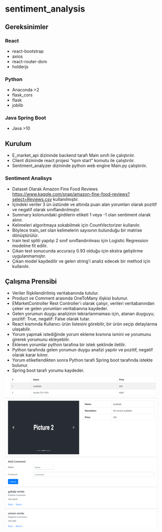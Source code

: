# sentiment_analysis

## Gereksinimler

### React
- react-bootstrap
- axios
- react-router-dom
- holderjs

### Python
- Anaconda >2
- flask_cors
- flask
- joblib

### Java Spring Boot
- Java >10

## Kurulum 
- E_market_api dizininde backend tarafı Main sınıfı ile çalıştırılır.
- Client dizininde react projesi “npm start” komutu ile çalıştırılır.
- Sentiment_analyzer dizininde python web engine Main.py çalıştırılır.

### Sentiment Analisys
- Dataset Olarak Amazon Fine Food Reviews https://www.kaggle.com/snap/amazon-fine-food-reviews?select=Reviews.csv kullanılmıştır.
- İçindeki veriler 3 ün üstünde ve altında puan alan yorumları olarak pozitif ve negatif olarak sınıflandırılmıştır.
- Summary kolonundaki girdilerin etiketi 1 veya -1 olan sentiment olarak alınır.
- Kelimeleri algoritmaya sokabilmek için CountVectorizer kullanılır.
- Böylece train_set olan kelimelerin sayısının bulunduğu bir matrise dönüştürülür.
- train test spliti yapılıp 2 sınıf sınıflandırılması için Logistic Regression modeline fit edilir.
- Çıkan test sonucunda accuracy 0.93 olduğu için ekstra geliştirme uygulanmamıştır.
- Çıkan model kaydedilir ve gelen string'i analiz edecek bir method için kullanılır.

## Çalışma Prensibi
- Veriler İlişkilendirilmiş veritabanında tutulur.
- Product ve Comment arasında OneToMany ilişkisi bulunur.
- EMarketController Rest Controller’ı olarak çalışır, verileri veritabanından çeker ve gelen yorumları veritabanına kaydeder.
- Gelen yorumun duygu analizinin tekrarlanmaması için, atanan duyguyu; pozitif: True, negatif: False olarak tutar.
- React kısmında Kullanıcı ürün listesini görebilir, bir ürün seçip detaylarına ulaşabilir.
- Yorum yapmak istediğinde yorum ekleme kısmına ismini ve yorumunu girerek yorumunu ekleyebilir.
- Eklenen yorumlar python tarafına bir istek şeklinde iletilir.
- Python tarafında gelen yorumun duygu analizi yapılır ve pozitif, negatif olarak karar kılınır.
- Yorum etiketlendikten sonra Python tarafı Spring boot tarafında istekte bulunur.
- Spring boot tarafı yorumu kaydeder.

<img src="./list.PNG" />
<img src="./details.png">



